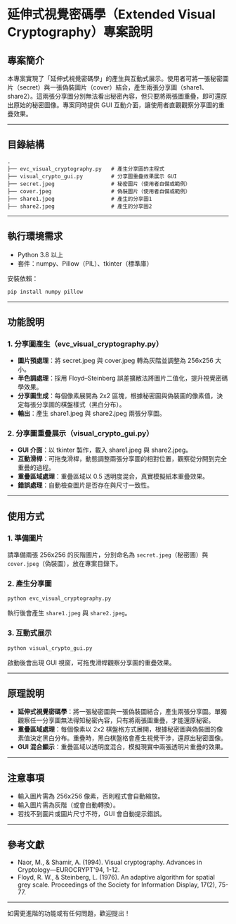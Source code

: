 # 延伸式視覺密碼學（Extended Visual Cryptography）專案說明

## 專案簡介

本專案實現了「延伸式視覺密碼學」的產生與互動式展示。使用者可將一張秘密圖片（secret）與一張偽裝圖片（cover）結合，產生兩張分享圖（share1、share2）。這兩張分享圖分別無法看出秘密內容，但只要將兩張圖重疊，即可還原出原始的秘密圖像。專案同時提供 GUI 互動介面，讓使用者直觀觀察分享圖的重疊效果。

---

## 目錄結構

```
.
├── evc_visual_cryptography.py   # 產生分享圖的主程式
├── visual_crypto_gui.py         # 分享圖重疊效果展示 GUI
├── secret.jpeg                  # 秘密圖片（使用者自備或範例）
├── cover.jpeg                   # 偽裝圖片（使用者自備或範例）
├── share1.jpeg                  # 產生的分享圖1
├── share2.jpeg                  # 產生的分享圖2
```

---

## 執行環境需求

- Python 3.8 以上
- 套件：numpy、Pillow（PIL）、tkinter（標準庫）

安裝依賴：
```bash
pip install numpy pillow
```

---

## 功能說明

### 1. 分享圖產生（evc_visual_cryptography.py）

- **圖片預處理**：將 secret.jpeg 與 cover.jpeg 轉為灰階並調整為 256x256 大小。
- **半色調處理**：採用 Floyd–Steinberg 誤差擴散法將圖片二值化，提升視覺密碼學效果。
- **分享圖生成**：每個像素展開為 2x2 區塊，根據秘密圖與偽裝圖的像素值，決定每張分享圖的棋盤樣式（黑白分布）。
- **輸出**：產生 share1.jpeg 與 share2.jpeg 兩張分享圖。

### 2. 分享圖重疊展示（visual_crypto_gui.py）

- **GUI 介面**：以 tkinter 製作，載入 share1.jpeg 與 share2.jpeg。
- **互動滑桿**：可拖曳滑桿，動態調整兩張分享圖的相對位置，觀察從分開到完全重疊的過程。
- **重疊區域處理**：重疊區域以 0.5 透明度混合，真實模擬紙本重疊效果。
- **錯誤處理**：自動檢查圖片是否存在與尺寸一致性。

---

## 使用方式

### 1. 準備圖片

請準備兩張 256x256 的灰階圖片，分別命名為 `secret.jpeg`（秘密圖）與 `cover.jpeg`（偽裝圖），放在專案目錄下。

### 2. 產生分享圖

```bash
python evc_visual_cryptography.py
```
執行後會產生 `share1.jpeg` 與 `share2.jpeg`。

### 3. 互動式展示

```bash
python visual_crypto_gui.py
```
啟動後會出現 GUI 視窗，可拖曳滑桿觀察分享圖的重疊效果。

---

## 原理說明

- **延伸式視覺密碼學**：將一張秘密圖與一張偽裝圖結合，產生兩張分享圖。單獨觀察任一分享圖無法得知秘密內容，只有將兩張圖重疊，才能還原秘密。
- **重疊區域處理**：每個像素以 2x2 棋盤格方式展開，根據秘密圖與偽裝圖的像素值決定黑白分布。重疊時，黑白棋盤格會產生視覺干涉，還原出秘密圖像。
- **GUI 混合顯示**：重疊區域以透明度混合，模擬現實中兩張透明片重疊的效果。

---

## 注意事項

- 輸入圖片需為 256x256 像素，否則程式會自動縮放。
- 輸入圖片需為灰階（或會自動轉換）。
- 若找不到圖片或圖片尺寸不符，GUI 會自動提示錯誤。

---

## 參考文獻

- Naor, M., & Shamir, A. (1994). Visual cryptography. Advances in Cryptology—EUROCRYPT'94, 1-12.
- Floyd, R. W., & Steinberg, L. (1976). An adaptive algorithm for spatial grey scale. Proceedings of the Society for Information Display, 17(2), 75-77.

---

如需更進階的功能或有任何問題，歡迎提出！ 